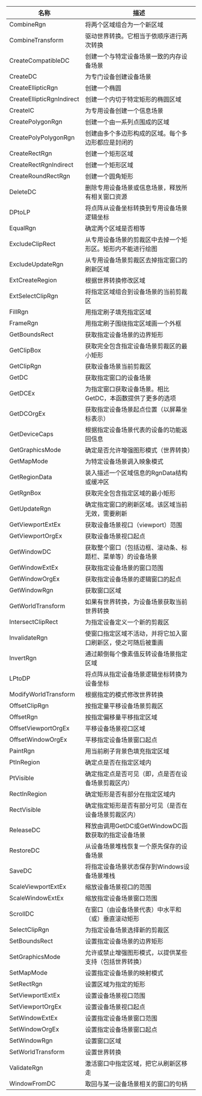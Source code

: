 |         名称          |                          描述                          |
| --------------------- | ----------------------------------------------------- |
| CombineRgn           | 将两个区域组合为一个新区域                               |
| CombineTransform     | 驱动世界转换。它相当于依顺序进行两次转换                   |
| CreateCompatibleDC    | 创建一个与特定设备场景一致的内存设备场景                   |
| CreateDC              | 为专门设备创建设备场景                                   |
| CreateEllipticRgn       | 创建一个椭圆                                            |
| CreateEllipticRgnIndirect | 创建一个内切于特定矩形的椭圆区域                          |
| CreateIC              | 为专用设备创建一个信息场景                               |
| CreatePolygonRgn      | 创建一个由一系列点围成的区域                             |
| CreatePolyPolygonRgn  | 创建由多个多边形构成的区域。每个多边形都应是封闭的          |
| CreateRectRgn         | 创建一个矩形区域                                        |
| CreateRectRgnIndirect   | 创建一个矩形区域                                        |
| CreateRoundRectRgn    | 创建一个圆角矩形                                        |
| DeleteDC              | 删除专用设备场景或信息场景，释放所有相关窗口资源            |
| DPtoLP                | 将点阵从设备坐标转换到专用设备场景逻辑坐标                 |
| EqualRgn              | 确定两个区域是否相等                                     |
| ExcludeClipRect        | 从专用设备场景的剪裁区中去掉一个矩形区。矩形内不能进行绘图   |
| ExcludeUpdateRgn      | 从专用设备场景剪裁区去掉指定窗口的刷新区域                 |
| ExtCreateRegion        | 根据世界转换修改区域                                     |
| ExtSelectClipRgn        | 将指定区域组合到设备场景的当前剪裁区                      |
| FillRgn                | 用指定刷子填充指定区域                                   |
| FrameRgn             | 用指定刷子围绕指定区域画一个外框                          |
| GetBoundsRect         | 获取指定设备场景的边界矩形                               |
| GetClipBox            | 获取完全包含指定设备场景剪裁区的最小矩形                   |
| GetClipRgn            | 获取设备场景当前剪裁区                                   |
| GetDC                | 获取指定窗口的设备场景                                   |
| GetDCEx              | 为指定窗口获取设备场景。相比GetDC，本函数提供了更多的选项   |
| GetDCOrgEx           | 获取指定设备场景起点位置（以屏幕坐标表示）                 |
| GetDeviceCaps         | 根据指定设备场景代表的设备的功能返回信息                   |
| GetGraphicsMode      | 确定是否允许增强图形模式（世界转换）                      |
| GetMapMode          | 为特定设备场景调入映象模式                               |
| GetRegionData         | 装入描述一个区域信息的RgnData结构或缓冲区                 |
| GetRgnBox            | 获取完全包含指定区域的最小矩形                            |
| GetUpdateRgn         | 确定指定窗口的刷新区域。该区域当前无效，需要刷新            |
| GetViewportExtEx       | 获取设备场景视口（viewport）范围                          |
| GetViewportOrgEx      | 获取设备场景视口起点                                     |
| GetWindowDC         | 获取整个窗口（包括边框、滚动条、标题栏、菜单等）的设备场景   |
| GetWindowExtEx       | 获取指定设备场景的窗口范围                               |
| GetWindowOrgEx       | 获取指定设备场景的逻辑窗口的起点                          |
| GetWindowRgn        | 获取窗口区域                                            |
| GetWorldTransform     | 如果有世界转换，为设备场景获取当前世界转换                 |
| IntersectClipRect        | 为指定设备定义一个新的剪裁区                             |
| InvalidateRgn          | 使窗口指定区域不活动，并将它加入窗口刷新区，使之可随后被重画 |
| InvertRgn              | 通过颠倒每个像素值反转设备场景指定区域                     |
| LPtoDP                | 将点阵从指定设备场景逻辑坐标转换为设备坐标                 |
| ModifyWorldTransform  | 根据指定的模式修改世界转换                               |
| OffsetClipRgn          | 按指定量平移设备场景剪裁区                               |
| OffsetRgn             | 按指定偏移量平移指定区域                                 |
| OffsetViewportOrgEx    | 平移设备场景视口区域                                     |
| OffsetWindowOrgEx    | 平移指定设备场景窗口起点                                 |
| PaintRgn              | 用当前刷子背景色填充指定区域                             |
| PtInRegion            | 确定点是否在指定区域内                                   |
| PtVisible               | 确定指定点是否可见（即，点是否在设备场景剪裁区内）          |
| RectInRegion           | 确定矩形是否有部分在指定区域内                            |
| RectVisible             | 确定指定矩形是否有部分可见（是否在设备场景剪裁区内）        |
| ReleaseDC             | 释放由调用GetDC或GetWindowDC函数获取的指定设备场景      |
| RestoreDC             | 从设备场景堆栈恢复一个原先保存的设备场景                   |
| SaveDC               | 将指定设备场景状态保存到Windows设备场景堆栈               |
| ScaleViewportExtEx     | 缩放设备场景视口的范围                                   |
| ScaleWindowExtEx      | 缩放指定设备场景窗口范围                                 |
| ScrollDC               | 在窗口（由设备场景代表）中水平和（或）垂直滚动矩形          |
| SelectClipRgn          | 为指定设备场景选择新的剪裁区                             |
| SetBoundsRect         | 设置指定设备场景的边界矩形                               |
| SetGraphicsMode       | 允许或禁止增强图形模式，以提供某些支持（包括世界转换）      |
| SetMapMode          | 设置指定设备场景的映射模式                               |
| SetRectRgn            | 设置区域为指定的矩形                                     |
| SetViewportExtEx       | 设置设备场景视口范围                                     |
| SetViewportOrgEx      | 设置设备场景视口起点                                     |
| SetWindowExtEx        | 设置指定设备场景窗口范围                                 |
| SetWindowOrgEx       | 设置指定设备场景窗口起点                                 |
| SetWindowRgn         | 设置窗口区域                                            |
| SetWorldTransform     | 设置世界转换                                            |
| ValidateRgn            | 激活窗口中指定区域，把它从刷新区移走                      |
| WindowFromDC        | 取回与某一设备场景相关的窗口的句柄                        |
